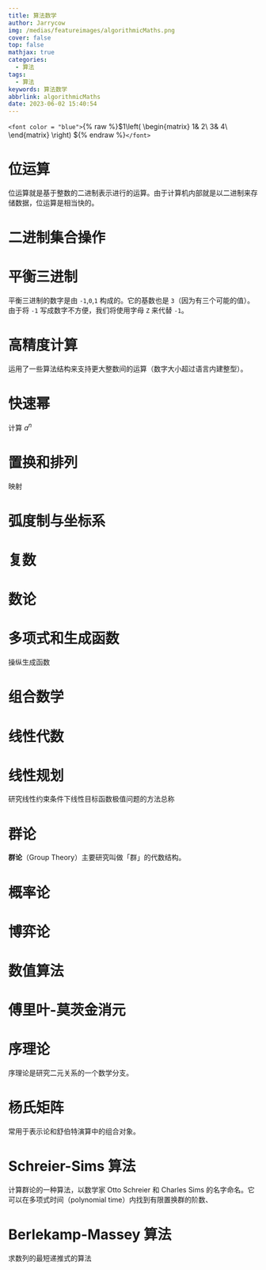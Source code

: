 ```yaml
---
title: 算法数学
author: Jarrycow
img: /medias/featureimages/algorithmicMaths.png
cover: false
top: false
mathjax: true
categories:
  - 算法
tags:
  - 算法
keywords: 算法数学
abbrlink: algorithmicMaths
date: 2023-06-02 15:40:54
---
```

<!--more-->

`<font color = "blue">`{% raw %}$1\left( \begin{matrix}
	1&		2\\
	3&		4\\
\end{matrix} \right) ${% endraw %}`</font>`

# 位运算

位运算就是基于整数的二进制表示进行的运算。由于计算机内部就是以二进制来存储数据，位运算是相当快的。

# 二进制集合操作

# 平衡三进制

平衡三进制的数字是由 `-1`,`0`,`1` 构成的。它的基数也是 `3`（因为有三个可能的值）。由于将 `-1` 写成数字不方便，我们将使用字母 `Z` 来代替 `-1`。

# 高精度计算

运用了一些算法结构来支持更大整数间的运算（数字大小超过语言内建整型）。

# 快速幂

计算 $a^n$

# 置换和排列

映射

# 弧度制与坐标系

# 复数

# 数论

# 多项式和生成函数

操纵生成函数

# 组合数学



# 线性代数

# 线性规划

研究线性约束条件下线性目标函数极值问题的方法总称

# 群论

**群论**（Group Theory）主要研究叫做「群」的代数结构。

# 概率论

# 博弈论

# 数值算法

# 傅里叶-莫茨金消元

# 序理论

序理论是研究二元关系的一个数学分支。

# 杨氏矩阵

常用于表示论和舒伯特演算中的组合对象。

# Schreier-Sims 算法

计算群论的一种算法，以数学家 Otto Schreier 和 Charles Sims 的名字命名。它可以在多项式时间（polynomial time）内找到有限置换群的阶数、

# Berlekamp-Massey 算法

求数列的最短递推式的算法
